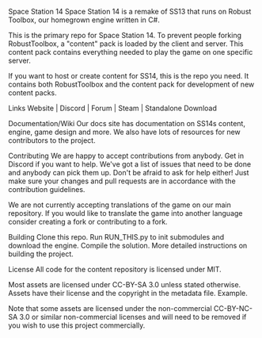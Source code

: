 Space Station 14
Space Station 14 is a remake of SS13 that runs on Robust Toolbox, our homegrown engine written in C#.

This is the primary repo for Space Station 14. To prevent people forking RobustToolbox, a "content" pack is loaded by the client and server. This content pack contains everything needed to play the game on one specific server.

If you want to host or create content for SS14, this is the repo you need. It contains both RobustToolbox and the content pack for development of new content packs.

Links
Website | Discord | Forum | Steam | Standalone Download

Documentation/Wiki
Our docs site has documentation on SS14s content, engine, game design and more. We also have lots of resources for new contributors to the project.

Contributing
We are happy to accept contributions from anybody. Get in Discord if you want to help. We've got a list of issues that need to be done and anybody can pick them up. Don't be afraid to ask for help either!
Just make sure your changes and pull requests are in accordance with the contribution guidelines.

We are not currently accepting translations of the game on our main repository. If you would like to translate the game into another language consider creating a fork or contributing to a fork.

Building
Clone this repo.
Run RUN_THIS.py to init submodules and download the engine.
Compile the solution.
More detailed instructions on building the project.

License
All code for the content repository is licensed under MIT.

Most assets are licensed under CC-BY-SA 3.0 unless stated otherwise. Assets have their license and the copyright in the metadata file. Example.

Note that some assets are licensed under the non-commercial CC-BY-NC-SA 3.0 or similar non-commercial licenses and will need to be removed if you wish to use this project commercially.
